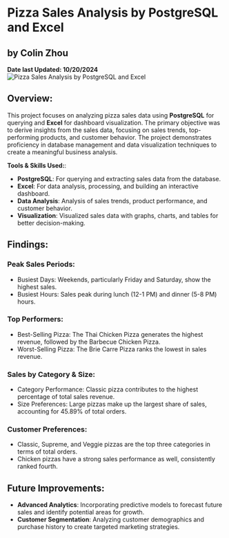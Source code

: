 # Pizza Sales Analysis by PostgreSQL and Excel
## by Colin Zhou
**Date last Updated: 10/20/2024**
![Pizza Sales Analysis by PostgreSQL and Excel](https://private-user-images.githubusercontent.com/125409693/378249514-0886d4e9-3937-4912-a138-fee855227012.png?jwt=eyJhbGciOiJIUzI1NiIsInR5cCI6IkpXVCJ9.eyJpc3MiOiJnaXRodWIuY29tIiwiYXVkIjoicmF3LmdpdGh1YnVzZXJjb250ZW50LmNvbSIsImtleSI6ImtleTUiLCJleHAiOjE3Mjk0NzcwNTIsIm5iZiI6MTcyOTQ3Njc1MiwicGF0aCI6Ii8xMjU0MDk2OTMvMzc4MjQ5NTE0LTA4ODZkNGU5LTM5MzctNDkxMi1hMTM4LWZlZTg1NTIyNzAxMi5wbmc_WC1BbXotQWxnb3JpdGhtPUFXUzQtSE1BQy1TSEEyNTYmWC1BbXotQ3JlZGVudGlhbD1BS0lBVkNPRFlMU0E1M1BRSzRaQSUyRjIwMjQxMDIxJTJGdXMtZWFzdC0xJTJGczMlMkZhd3M0X3JlcXVlc3QmWC1BbXotRGF0ZT0yMDI0MTAyMVQwMjEyMzJaJlgtQW16LUV4cGlyZXM9MzAwJlgtQW16LVNpZ25hdHVyZT03MDdiMzU0OTUzMzNhYWM0MDVlZWNiZjcwNDM2N2Y2MjM3OGZlYmUxYmQ3YTBhZDYxMzRhN2NhZjVhYmY1MjAxJlgtQW16LVNpZ25lZEhlYWRlcnM9aG9zdCJ9.3oUoSzTAguhyjQ8W6iG05K0ic5H185GoQCF6PW1bOkA)

## Overview:
This project focuses on analyzing pizza sales data using **PostgreSQL** for querying and **Excel** for dashboard visualization. The primary objective was to derive insights from the sales data, focusing on sales trends, top-performing products, and customer behavior. The project demonstrates proficiency in database management and data visualization techniques to create a meaningful business analysis.

**Tools & Skills Used:**: 
- **PostgreSQL**: For querying and extracting sales data from the database.
- **Excel**: For data analysis, processing, and building an interactive dashboard.
- **Data Analysis**: Analysis of sales trends, product performance, and customer behavior.
- **Visualization**: Visualized sales data with graphs, charts, and tables for better decision-making.

## Findings:
### Peak Sales Periods:
- Busiest Days: Weekends, particularly Friday and Saturday, show the highest sales.
- Busiest Hours: Sales peak during lunch (12-1 PM) and dinner (5-8 PM) hours.

### Top Performers:

- Best-Selling Pizza: The Thai Chicken Pizza generates the highest revenue, followed by the Barbecue Chicken Pizza.
- Worst-Selling Pizza: The Brie Carre Pizza ranks the lowest in sales revenue.

### Sales by Category & Size:

- Category Performance: Classic pizza contributes to the highest percentage of total sales revenue.
- Size Preferences: Large pizzas make up the largest share of sales, accounting for 45.89% of total orders.

### Customer Preferences:

- Classic, Supreme, and Veggie pizzas are the top three categories in terms of total orders.
- Chicken pizzas have a strong sales performance as well, consistently ranked fourth.

## Future Improvements:
- **Advanced Analytics**: Incorporating predictive models to forecast future sales and identify potential areas for growth.
- **Customer Segmentation**: Analyzing customer demographics and purchase history to create targeted marketing strategies.

